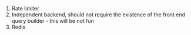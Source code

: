 1. Rate limiter
2. Independent backend, should not require the existence of the front end query builder - this will be not fun
3. Redis